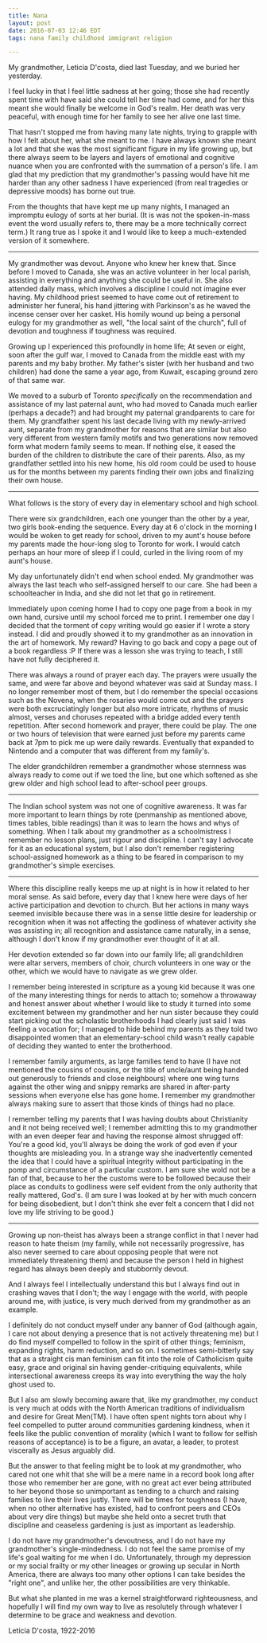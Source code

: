 ```yaml
---
title: Nana
layout: post
date: 2016-07-03 12:46 EDT
tags: nana family childhood immigrant religion

---
```


My grandmother, Leticia D'costa, died last Tuesday, and we buried her yesterday.

I feel lucky in that I feel little sadness at her going; those she had recently spent time with have said she could tell her time had come, and for her this meant she would finally be welcome in God's realm. Her death was very peaceful, with enough time for her family to see her alive one last time.

That hasn't stopped me from having many late nights, trying to grapple with how I felt about her, what she meant to me. I have always known she meant a lot and that she was the most significant figure in my life growing up, but there always seem to be layers and layers of emotional and cognitive nuance when you are confronted with the summation of a person's life. I am glad that my prediction that my grandmother's passing would have hit me harder than any other sadness I have experienced (from real tragedies or depressive moods) has borne out true.

From the thoughts that have kept me up many nights, I managed an impromptu eulogy of sorts at her burial. (It is was not the spoken-in-mass event the word usually refers to, there may be a more technically correct term.) It rang true as I spoke it and I would like to keep a much-extended version of it somewhere.

---

My grandmother was devout. Anyone who knew her knew that. Since before I moved to Canada, she was an active volunteer in her local parish, assisting in everything and anything she could be useful in. She also attended daily mass, which involves a discipline I could not imagine ever having. My childhood priest seemed to have come out of retirement to administer her funeral, his hand jittering with Parkinson's as he waved the incense censer over her casket. His homily wound up being a personal eulogy for my grandmother as well, "the local saint of the church", full of devotion and toughness if toughness was required.

Growing up I experienced this profoundly in home life; At seven or eight, soon after the gulf war, I moved to Canada from the middle east with my parents and my baby brother. My father's sister (with her husband and two children) had done the same a year ago, from Kuwait, escaping ground zero of that same war.

We moved to a suburb of Toronto _specifically_ on the recommendation and assistance of my last paternal aunt, who had moved to Canada much earlier (perhaps a decade?) and had brought my paternal grandparents to care for them. My grandfather spent his last decade living with my newly-arrived aunt, separate from my grandmother for reasons that are similar but also very different from western family motifs and two generations now removed form what modern family seems to mean. If nothing else, it eased the burden of the children to distribute the care of their parents. Also, as my grandfather settled into his new home, his old room could be used to house us for the months between my parents finding their own jobs and finalizing their own house.

---

What follows is the story of every day in elementary school and high school.

There were six grandchildren, each one younger than the other by a year, two girls book-ending the sequence. Every day at 6 o'clock in the morning I would be woken to get ready for school, driven to my aunt's house before my parents made the hour-long slog to Toronto for work. I would catch perhaps an hour more of sleep if I could, curled in the living room of my aunt's house.

My day unfortunately didn't end when school ended. My grandmother was always the last teach who self-assigned herself to our care. She had been a schoolteacher in India, and she did not let that go in retirement.

Immediately upon coming home I had to copy one page from a book in my own hand, cursive until my school forced me to print. 
I remember one day I decided that the torment of copy writing would go easier if I wrote a story instead. I did and proudly showed it to my grandmother as an innovation in the art of homework. My reward? Having to go back and copy a page out of a book regardless :P If there was a lesson she was trying to teach, I still have not fully deciphered it.

There was always a round of prayer each day. The prayers were usually the same, and were far above and beyond whatever was said at Sunday mass. I no longer remember most of them, but I do remember the special occasions such as the Novena, when the rosaries would come out and the prayers were both excruciatingly longer but also more intricate, rhythms of music almost, verses and choruses repeated with a bridge added every tenth repetition.
After second homework and prayer, there could be play. The one or two hours of television that were earned just before my parents came back at 7pm to pick me up were daily rewards. Eventually that expanded to Nintendo and a computer that was different from my family's.

The elder grandchildren remember a grandmother whose sternness was always ready to come out if we toed the line, but one which softened as she grew older and high school lead to after-school peer groups.

---

The Indian school system was not one of cognitive awareness. It was far more important to learn things by rote (penmanship as mentioned above, times tables, bible readings) than it was to learn the hows and whys of something. When I talk about my grandmother as a schoolmistress I remember no lesson plans, just rigour and discipline. I can't say I advocate for it as an educational system, but I also don't remember registering school-assigned homework as a thing to be feared in comparison to my grandmother's simple exercises.

---

Where this discipline really keeps me up at night is in how it related to her moral sense. As said before, every day that I knew here were days of her active participation and devotion to church. But her actions in many ways seemed invisible because there was in a sense little desire for leadership or recognition when it was not affecting the godliness of whatever activity she was assisting in; all recognition and assistance came naturally, in a sense, although I don't know if my grandmother ever thought of it at all.

Her devotion extended so far down into our family life; all grandchildren were altar servers, members of choir, church volunteers in one way or the other, which we would have to navigate as we grew older.

I remember being interested in scripture as a young kid because it was one of the many interesting things for nerds to attach to; somehow a throwaway and honest answer about whether I would like to study it turned into some excitement between my grandmother and her nun sister because they could start picking out the scholastic brotherhoods I had clearly just said I was feeling a vocation for; I managed to hide behind my parents as they told two disappointed women that an elementary-school child wasn't really capable of deciding they wanted to enter the brotherhood.

I remember family arguments, as large families tend to have (I have not mentioned the cousins of cousins, or the title of uncle/aunt being handed out generously to friends and close neighbours) where one wing turns against the other wing and snippy remarks are shared in after-party sessions when everyone else has gone home. I remember my grandmother always making sure to assert that those kinds of things had no place.

I remember telling my parents that I was having doubts about Christianity and it not being received well; I remember admitting this to my grandmother with an even deeper fear and having the response almost shrugged off: You're a good kid, you'll always be doing the work of god even if your thoughts are misleading you.
In a strange way she inadvertently cemented the idea that I could have a spiritual integrity without participating in the pomp and circumstance of a particular custom. I am sure she wold not be a fan of that, because to her the customs were to be followed because their place as conduits to godliness were self evident from the only authority that really mattered, God's.
(I am sure I was looked at by her with much concern for being disobedient, but I don't think she ever felt a concern that I did not love my life striving to be good.)

---

Growing up non-theist has always been a strange conflict in that I never had reason to hate theism (my family, while not necessarily progressive, has also never seemed to care about opposing people that were not immediately threatening them) and because the person I held in highest regard has always been deeply and stubbornly devout.

And I always feel I intellectually understand this but I always find out in crashing waves that I don't; the way I engage with the world, with people around me, with justice, is very much derived from my grandmother as an example.

I definitely do not conduct myself under any banner of God (although again, I care not about denying a presence that is not actively threatening me) but I do find myself compelled to follow in the spirit of other things; feminism, expanding rights, harm reduction, and so on. I sometimes semi-bitterly say that as a straight cis man feminism can fit into the role of Catholicism quite easy, grace and original sin having gender-critiquing equivalents, while intersectional awareness creeps its way into everything the way the holy ghost used to.

But I also am slowly becoming aware that, like my grandmother, my conduct is very much at odds with the North American traditions of individualism and desire for Great Men(TM). I have often spent nights torn about why I feel compelled to putter around communities gardening kindness, when it feels like the public convention of morality (which I want to follow for selfish reasons of acceptance) is to be a figure, an avatar, a leader, to protest viscerally as Jesus arguably did.

But the answer to that feeling might be to look at my grandmother, who cared not one whit that she will be a mere name in a record book long after those who remember her are gone, with no great act ever being attributed to her beyond those so unimportant as tending to a church and raising families to live their lives justly. There will be times for toughness (I have, when no other alternative has existed, had to confront peers and CEOs about very dire things) but maybe she held onto a secret truth that discipline and ceaseless gardening is just as important as leadership.

I do not have my grandmother's devoutness, and I do not have my grandmother's single-mindedness. I do not feel the same promise of my life's goal waiting for me when I do. Unfortunately, through my depression or my social frailty or my other lineages or growing up secular in North America, there are always too many other options I can take besides the "right one", and unlike her, the other possibilities are very thinkable.

But what she planted in me was a kernel straightforward righteousness, and hopefully I will find my own way to live as resolutely through whatever I determine to be grace and weakness and devotion.


Leticia D'costa, 1922-2016
